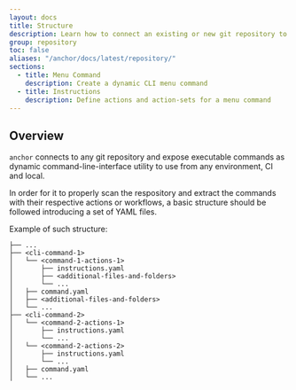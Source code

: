 ```yaml
---
layout: docs
title: Structure
description: Learn how to connect an existing or new git repository to `anchor`, reflecting the repository content via command-line-interface utility.
group: repository
toc: false
aliases: "/anchor/docs/latest/repository/"
sections:
  - title: Menu Command
    description: Create a dynamic CLI menu command
  - title: Instructions
    description: Define actions and action-sets for a menu command
---
```


## Overview

`anchor` connects to any git repository and expose executable commands as dynamic command-line-interface utility to use from any environment, CI and local. 

In order for it to properly scan the respository and extract the commands with their respective actions or workflows, a basic structure should be followed introducing a set of YAML files.

Example of such structure:

```text
├── ...
├── <cli-command-1>                   
│   └── <command-1-actions-1>               
│       ├── instructions.yaml
│       ├── <additional-files-and-folders>
│       └── ...       
│   ├── command.yaml
│   ├── <additional-files-and-folders>
│   └── ...  
├── <cli-command-2>                   
│   └── <command-2-actions-1>               
│       ├── instructions.yaml
│       └── ...       
│   └── <command-2-actions-2>               
│       ├── instructions.yaml
│       └── ...       
│   ├── command.yaml
│   └── ...  
```